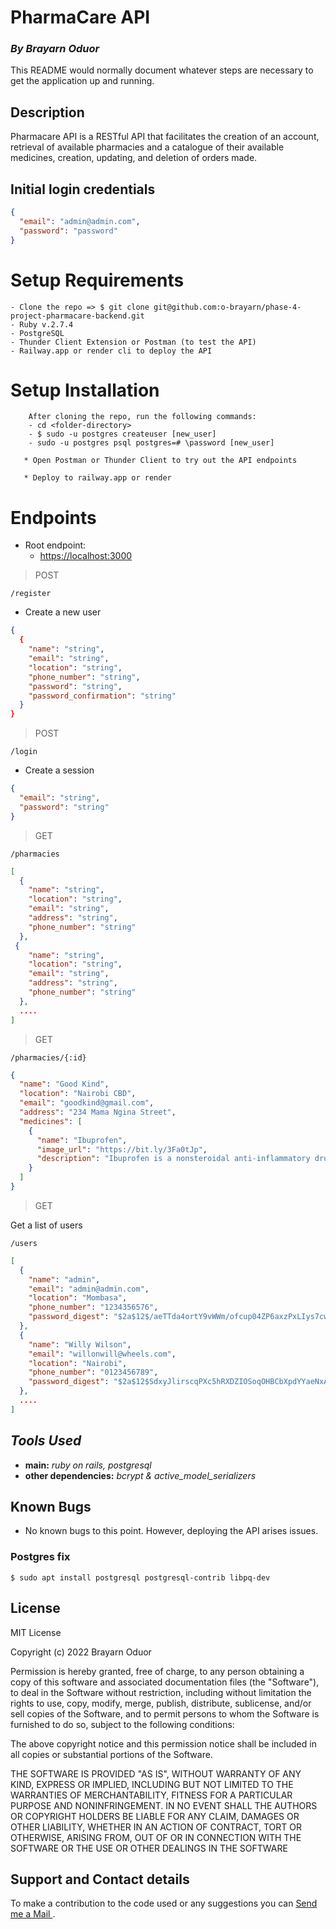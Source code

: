 # **PharmaCare API**

### _By Brayarn Oduor_

This README would normally document whatever steps are necessary to get the
application up and running.

## **Description**

Pharmacare API is a RESTful API that facilitates the creation of an account, retrieval of available pharmacies and a catalogue of their available medicines, creation, updating, and deletion of orders made.

## Initial login credentials

```json
{
  "email": "admin@admin.com",
  "password": "password"
}
```

# Setup Requirements

    - Clone the repo => $ git clone git@github.com:o-brayarn/phase-4-project-pharmacare-backend.git
    - Ruby v.2.7.4
    - PostgreSQL
    - Thunder Client Extension or Postman (to test the API)
    - Railway.app or render cli to deploy the API

# Setup Installation

        After cloning the repo, run the following commands:
        - cd <folder-directory>
        - $ sudo -u postgres createuser [new_user]
        - sudo -u postgres psql postgres=# \password [new_user]

       * Open Postman or Thunder Client to try out the API endpoints

       * Deploy to railway.app or render

# Endpoints

- Root endpoint:
  - [https://localhost:3000](https://localhost:3000)

> POST

`/register`

- Create a new user

```json
{
  {
    "name": "string",
    "email": "string",
    "location": "string",
    "phone_number": "string",
    "password": "string",
    "password_confirmation": "string"
  }
}
```

> POST

`/login`

- Create a session

```json
{
  "email": "string",
  "password": "string"
}
```

> GET

`/pharmacies`

```json
[
  {
    "name": "string",
    "location": "string",
    "email": "string",
    "address": "string",
    "phone_number": "string"
  },
 {
    "name": "string",
    "location": "string",
    "email": "string",
    "address": "string",
    "phone_number": "string"
  },
  ....
]
```

> GET

`/pharmacies/{:id}`

```json
{
  "name": "Good Kind",
  "location": "Nairobi CBD",
  "email": "goodkind@gmail.com",
  "address": "234 Mama Ngina Street",
  "medicines": [
    {
      "name": "Ibuprofen",
      "image_url": "https://bit.ly/3Fa0tJp",
      "description": "Ibuprofen is a nonsteroidal anti-inflammatory drug that is used for treating pain, fever, and inflammation. This includes painful menstrual periods, migraines, and rheumatoid arthritis."
    }
  ]
}
```

> GET

Get a list of users

`/users`

```json
[
  {
    "name": "admin",
    "email": "admin@admin.com",
    "location": "Mombasa",
    "phone_number": "1234356576",
    "password_digest": "$2a$12$/aeTTda4ortY9vWWm/ofcup04ZP6axzPxLIys7cwa3NzRb0CSmaG2"
  },
  {
    "name": "Willy Wilson",
    "email": "willonwill@wheels.com",
    "location": "Nairobi",
    "phone_number": "0123456789",
    "password_digest": "$2a$12$SdxyJlirscqPXc5hRXDZIOSoqOHBCbXpdYYaeNxA9u0kP9S1tp092"
  },
  ....
]
```

## **_Tools Used_**

- **main:** _ruby on rails, postgresql_
- **other dependencies:** _bcrypt & active_model_serializers_

## Known Bugs

- No known bugs to this point. However, deploying the API arises issues.

### Postgres fix

```
$ sudo apt install postgresql postgresql-contrib libpq-dev
```

## License

MIT License

Copyright (c) 2022 Brayarn Oduor

Permission is hereby granted, free of charge, to any person obtaining a copy of this software and associated documentation files (the "Software"), to deal in the Software without restriction, including without limitation the rights to use, copy, modify, merge, publish, distribute, sublicense, and/or sell copies of the Software, and to permit persons to whom the Software is furnished to do so, subject to the following conditions:

The above copyright notice and this permission notice shall be included in all copies or substantial portions of the Software.

THE SOFTWARE IS PROVIDED "AS IS", WITHOUT WARRANTY OF ANY KIND, EXPRESS OR IMPLIED, INCLUDING BUT NOT LIMITED TO THE WARRANTIES OF MERCHANTABILITY, FITNESS FOR A PARTICULAR PURPOSE AND NONINFRINGEMENT. IN NO EVENT SHALL THE AUTHORS OR COPYRIGHT HOLDERS BE LIABLE FOR ANY CLAIM, DAMAGES OR OTHER LIABILITY, WHETHER IN AN ACTION OF CONTRACT, TORT OR OTHERWISE, ARISING FROM, OUT OF OR IN CONNECTION WITH THE SOFTWARE OR THE USE OR OTHER DEALINGS IN THE SOFTWARE

## Support and Contact details

To make a contribution to the code used or any suggestions you can <a href="brayarn.oduor@student.moringaschool.com">Send me a Mail </a>.
